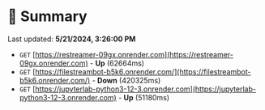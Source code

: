 # 📖 Summary
Last updated: **5/21/2024, 3:26:00 PM**

- `GET` [https://restreamer-09gx.onrender.com](https://restreamer-09gx.onrender.com) - **Up** (62664ms)
- `GET` [https://filestreambot-b5k6.onrender.com/](https://filestreambot-b5k6.onrender.com/) - **Down** (420325ms)
- `GET` [https://jupyterlab-python3-12-3.onrender.com](https://jupyterlab-python3-12-3.onrender.com) - **Up** (51180ms)
